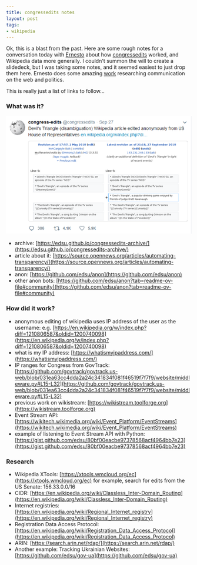```yaml
---
title: congressedits notes
layout: post
tags:
- wikipedia
---
```


Ok, this is a blast from the past. Here are some rough notes for a conversation today with [Ernesto](http://gvptsites.umd.edu/calvo/) about how [congressedits](https://en.wikipedia.org/wiki/CongressEdits) worked, and Wikipedia data more generally. I couldn't summon the will to create a slidedeck, but I was taking some notes, and it seemed easiest to just drop them here. Ernesto does some amazing [work](https://ilcss.umd.edu/research) researching communication on the web and politics.

This is really just a list of links to follow...

### What was it?

<a href="https://en.wikipedia.org/wiki/File:Screenshot_of_@congressedits_Tweet_1045422483082551302.png"><img src="/images/congressedits-example.png"></a>

- archive: [https://edsu.github.io/congressedits-archive/](https://edsu.github.io/congressedits-archive/)
- article about it: [https://source.opennews.org/articles/automating-transparency/](https://source.opennews.org/articles/automating-transparency/)
- anon: [https://github.com/edsu/anon](https://github.com/edsu/anon)
- other anon bots: [https://github.com/edsu/anon?tab=readme-ov-file#community](https://github.com/edsu/anon?tab=readme-ov-file#community)

### How did it work?

- anonymous editing of wikipedia uses IP address of the user as the username: e.g. [https://en.wikipedia.org/w/index.php?diff=1210806587&oldid=1200740098](https://en.wikipedia.org/w/index.php?diff=1210806587&oldid=1200740098)
- what is my IP address: [https://whatismyipaddress.com/](https://whatismyipaddress.com/)
- IP ranges for Congress from GovTrack: [https://github.com/govtrack/govtrack.us-web/blob/031ea63cc4dda2a24c341834f081f46519f7f7f9/website/middleware.py#L15-L32](https://github.com/govtrack/govtrack.us-web/blob/031ea63cc4dda2a24c341834f081f46519f7f7f9/website/middleware.py#L15-L32)
- previous work on wikistream: [https://wikistream.toolforge.org](https://wikistream.toolforge.org)
- Event Stream API: [https://wikitech.wikimedia.org/wiki/Event_Platform/EventStreams](https://wikitech.wikimedia.org/wiki/Event_Platform/EventStreams)
- example of listening to Event Stream API with Python: [https://gist.github.com/edsu/80bf00eacbe97378568acf4964bb7e23](https://gist.github.com/edsu/80bf00eacbe97378568acf4964bb7e23)

### Research

- Wikipedia XTools: [https://xtools.wmcloud.org/ec](https://xtools.wmcloud.org/ec)
  for example, search for edits from the US Senate: 156.33.0.0/16
- CIDR: [https://en.wikipedia.org/wiki/Classless_Inter-Domain_Routing](https://en.wikipedia.org/wiki/Classless_Inter-Domain_Routing)
- Internet registries: [https://en.wikipedia.org/wiki/Regional_Internet_registry](https://en.wikipedia.org/wiki/Regional_Internet_registry)
- Registration Data Access Protocol: [https://en.wikipedia.org/wiki/Registration_Data_Access_Protocol](https://en.wikipedia.org/wiki/Registration_Data_Access_Protocol)
- ARIN: [https://search.arin.net/rdap/](https://search.arin.net/rdap/)
- Another example: Tracking Ukrainian Websites: [https://github.com/edsu/gov-ua](https://github.com/edsu/gov-ua)
